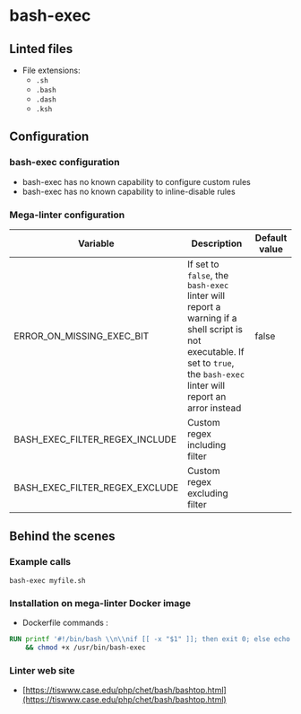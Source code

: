 <!-- markdownlint-disable MD033 MD041 -->
<!-- Generated by .automation/build.py, please do not update manually -->
# bash-exec

## Linted files

- File extensions:
  - `.sh`
  - `.bash`
  - `.dash`
  - `.ksh`

## Configuration

### bash-exec configuration

- bash-exec has no known capability to configure custom rules
- bash-exec has no known capability to inline-disable rules

### Mega-linter configuration

| Variable | Description | Default value |
| ----------------- | -------------- | -------------- |
| ERROR_ON_MISSING_EXEC_BIT | If set to `false`, the `bash-exec` linter will report a warning if a shell script is not executable. If set to `true`, the `bash-exec` linter will report an arror instead | false |
| BASH_EXEC_FILTER_REGEX_INCLUDE | Custom regex including filter |  |
| BASH_EXEC_FILTER_REGEX_EXCLUDE | Custom regex excluding filter |  |

## Behind the scenes

### Example calls

```shell
bash-exec myfile.sh
```


### Installation on mega-linter Docker image

- Dockerfile commands :
```dockerfile
RUN printf '#!/bin/bash \\n\\nif [[ -x "$1" ]]; then exit 0; else echo "Error: File:[$1] is not executable"; exit 1; fi' > /usr/bin/bash-exec \
    && chmod +x /usr/bin/bash-exec

```


### Linter web site
- [https://tiswww.case.edu/php/chet/bash/bashtop.html](https://tiswww.case.edu/php/chet/bash/bashtop.html)


